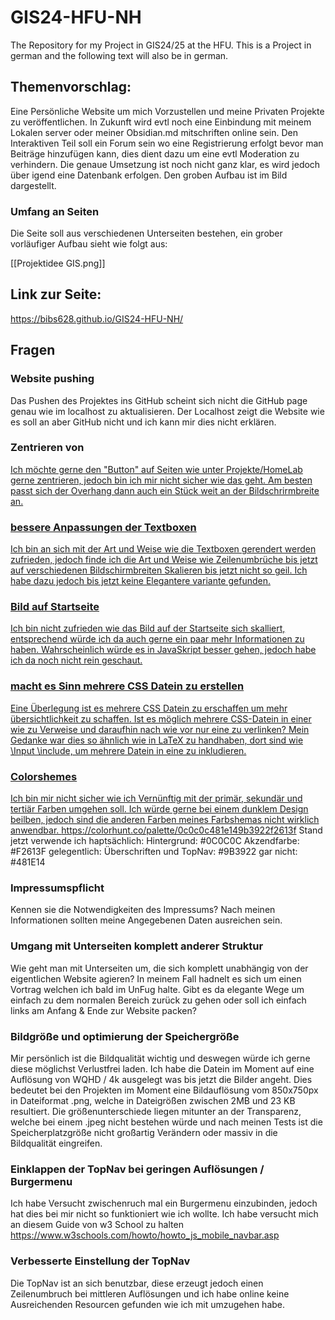 # GIS24-HFU-NH
The Repository for my Project in GIS24/25 at the HFU. This is a Project in german and the following text will also be in german.

## Themenvorschlag:
Eine Persönliche Website um mich Vorzustellen und meine Privaten Projekte zu veröffentlichen. In Zukunft wird evtl noch eine Einbindung mit meinem Lokalen server oder meiner Obsidian.md mitschriften online sein. Den Interaktiven Teil soll ein Forum sein wo eine Registrierung erfolgt bevor man Beiträge hinzufügen kann, dies dient dazu um eine evtl Moderation zu verhindern. Die genaue Umsetzung ist noch nicht ganz klar, es wird jedoch über igend eine Datenbank erfolgen. Den groben Aufbau ist im Bild dargestellt. 

### Umfang an Seiten
Die Seite soll aus verschiedenen Unterseiten bestehen, ein grober vorläufiger Aufbau sieht wie folgt aus:

[[Projektidee GIS.png]]

## Link zur Seite:
https://bibs628.github.io/GIS24-HFU-NH/

## Fragen

### Website pushing
Das Pushen des Projektes ins GitHub scheint sich nicht die GitHub page genau wie im localhost zu aktualisieren. Der Localhost zeigt die Website wie es soll an aber GitHub nicht und ich kann mir dies nicht erklären. 

### Zentrieren von <a href> 
Ich möchte gerne den "Button" auf Seiten wie unter Projekte/HomeLab gerne zentrieren, jedoch bin ich mir nicht sicher wie das geht. Am besten passt sich der Overhang dann auch ein Stück weit an der Bildschrirmbreite an.

### bessere Anpassungen der Textboxen
Ich bin an sich mit der Art und Weise wie die Textboxen gerendert werden zufrieden, jedoch finde ich die Art und Weise wie Zeilenumbrüche bis jetzt auf verschiedenen Bildschirmbreiten Skalieren bis jetzt nicht so geil. Ich habe dazu jedoch bis jetzt keine Elegantere variante gefunden.

### Bild auf Startseite
Ich bin nicht zufrieden wie das Bild auf der Startseite sich skalliert, entsprechend würde ich da auch gerne ein paar mehr Informationen zu haben. Wahrscheinlich würde es in JavaSkript besser gehen, jedoch habe ich da noch nicht rein geschaut.

### macht es Sinn mehrere CSS Datein zu erstellen
Eine Überlegung ist es mehrere CSS Datein zu erschaffen um mehr übersichtlichkeit zu schaffen. Ist es möglich mehrere CSS-Datein in einer wie zu Verweise und daraufhin nach wie vor nur eine zu verlinken?
Mein Gedanke war dies so ähnlich wie in LaTeX zu handhaben, dort sind wie \Input \include, um mehrere Datein in eine zu inkludieren.

### Colorshemes
Ich bin mir nicht sicher wie ich Vernünftig mit der primär, sekundär und tertiär Farben umgehen soll. Ich würde gerne bei einem dunklem Design beilben, jedoch sind die anderen Farben meines Farbshemas nicht wirklich anwendbar. https://colorhunt.co/palette/0c0c0c481e149b3922f2613f
Stand jetzt verwende ich haptsächlich:
Hintergrund: #0C0C0C
Akzendfarbe: #F2613F
gelegentlich:
Überschriften und TopNav: #9B3922
gar nicht: #481E14

### Impressumspflicht
Kennen sie die Notwendigkeiten des Impressums? Nach meinen Informationen sollten meine Angegebenen Daten ausreichen sein.

### Umgang mit Unterseiten komplett anderer Struktur
Wie geht man mit Unterseiten um, die sich komplett unabhängig von der eigentlichen Website agieren? In meinem Fall hadnelt es sich um einen Vortrag welchen ich bald im UnFug halte. Gibt es da elegante Wege um einfach zu dem normalen Bereich zurück zu gehen oder soll ich einfach links am Anfang & Ende zur Website packen?

### Bildgröße und optimierung der Speichergröße
Mir persönlich ist die Bildqualität wichtig und deswegen würde ich gerne diese möglichst Verlustfrei laden. Ich habe die Datein im Moment auf eine Auflösung von WQHD / 4k ausgelegt was bis jetzt die Bilder angeht. Dies bedeutet bei den Projekten im Moment eine Bildauflösung vom 850x750px in Dateiformat .png, welche in Dateigrößen zwischen 2MB und 23 KB resultiert. Die größenunterschiede liegen mitunter an der Transparenz, welche bei einem .jpeg nicht bestehen würde und nach meinen Tests ist die Speicherplatzgröße nicht großartig Verändern oder massiv in die Bildqualität eingreifen.

### Einklappen der TopNav bei geringen Auflösungen / Burgermenu
Ich habe Versucht zwischenruch mal ein Burgermenu einzubinden, jedoch hat dies bei mir nicht so funktioniert wie ich wollte. Ich habe versucht mich an diesem Guide von w3 School zu halten https://www.w3schools.com/howto/howto_js_mobile_navbar.asp

### Verbesserte Einstellung der TopNav
Die TopNav ist an sich benutzbar, diese erzeugt jedoch einen Zeilenumbruch bei mittleren Auflösungen und ich habe online keine Ausreichenden Resourcen gefunden wie ich mit <span> umzugehen habe.